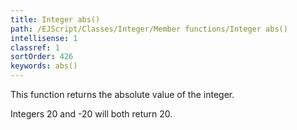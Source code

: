 ```yaml
---
title: Integer abs()
path: /EJScript/Classes/Integer/Member functions/Integer abs()
intellisense: 1
classref: 1
sortOrder: 426
keywords: abs()
---
```


This function returns the absolute value of the integer.

Integers 20 and -20 will both return 20.


